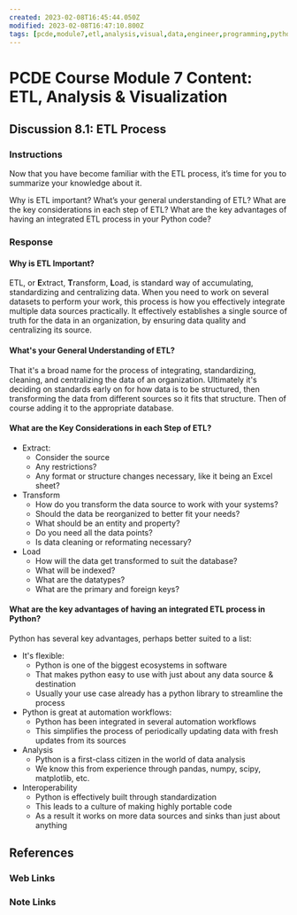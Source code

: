 ```yaml
---
created: 2023-02-08T16:45:44.050Z
modified: 2023-02-08T16:47:10.800Z
tags: [pcde,module7,etl,analysis,visual,data,engineer,programming,python]
---
```

# PCDE Course Module 7 Content: ETL, Analysis & Visualization

## Discussion 8.1: ETL Process

### Instructions

Now that you have become familiar with the ETL process,
it’s time for you to summarize your knowledge about it.

Why is ETL important?
What’s your general understanding of ETL?
What are the key considerations in each step of ETL?
What are the key advantages of having an integrated ETL process in your Python code?

### Response
 
#### Why is ETL Important?

ETL, or **E**xtract, **T**ransform, **L**oad,
is standard way of accumulating, standardizing and centralizing data.
When you need to work on several datasets to perform your work,
this process is how you effectively integrate multiple data sources practically.
It effectively establishes a single source of truth for
the data in an organization,
by ensuring data quality and centralizing its source.

#### What's your General Understanding of ETL?

That it's a broad name for the process of integrating,
standardizing, cleaning, and centralizing the data of an organization.
Ultimately it's deciding on standards early on for how data is to be structured,
then transforming the data from different sources so it fits that structure.
Then of course adding it to the appropriate database.

#### What are the Key Considerations in each Step of ETL?

* Extract:
  * Consider the source
  * Any restrictions?
  * Any format or structure changes necessary, like it being an Excel sheet?
* Transform
  * How do you transform the data source to work with your systems?
  * Should the data be reorganized to better fit your needs?
  * What should be an entity and property?
  * Do you need all the data points?
  * Is data cleaning or reformating necessary?
* Load
  * How will the data get transformed to suit the database?
  * What will be indexed?
  * What are the datatypes?
  * What are the primary and foreign keys?

#### What are the key advantages of having an integrated ETL process in Python?

Python has several key advantages, perhaps better suited to a list:

* It's flexible:
  * Python is one of the biggest ecosystems in software
  * That makes python easy to use with just about any data source & destination
  * Usually your use case already has a python library to streamline the process
* Python is great at automation workflows:
  * Python has been integrated in several automation workflows
  * This simplifies the process of
periodically updating data with fresh updates from its sources
* Analysis
  * Python is a first-class citizen in the world of data analysis
  * We know this from experience through pandas, numpy, scipy, matplotlib, etc.
* Interoperability
  * Python is effectively built through standardization
  * This leads to a culture of making highly portable code
  * As a result it works on more data sources and sinks than just about anything


## References

### Web Links

<!-- Hidden References -->

### Note Links

<!-- Hidden References -->
